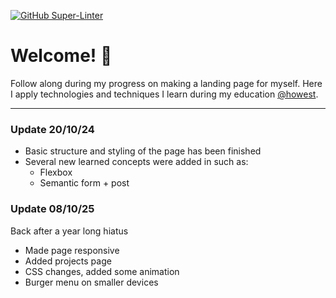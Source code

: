 [![GitHub Super-Linter](https://github.com/andyds1/Landing/actions/workflows/linter.yml/badge.svg)](https://github.com/marketplace/actions/super-linter)

# Welcome! 👋

Follow along during my progress on making a landing page for myself.
Here I apply technologies and techniques I learn during my education [@howest](https://www.howest.be/en/programmes/bachelor/applied-computer-science).

---

### Update 20/10/24
* Basic structure and styling of the page has been finished
* Several new learned concepts were added in such as: 
  * Flexbox
  * Semantic form + post
  
### Update 08/10/25
Back after a year long hiatus

* Made page responsive
* Added projects page
* CSS changes, added some animation
* Burger menu on smaller devices

